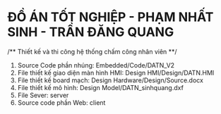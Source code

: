 # ĐỒ ÁN TỐT NGHIỆP - PHẠM NHẤT SINH - TRẦN ĐĂNG QUANG
/** Thiết kế và thi công hệ thống chấm công nhân viên **/

1. Source Code phần nhúng: Embedded/Code/DATN_V2
2. File thiết kế giao diện màn hình HMI: Design HMI/Design/DATN.HMI
3. File thiết kế board mạch: Design Hardware/Design/Source.docx
4. File thiết kế mô hình: Design Model/DATN_sinhquang.dxf
5. File Sever: server
6. Source code phần Web: client

